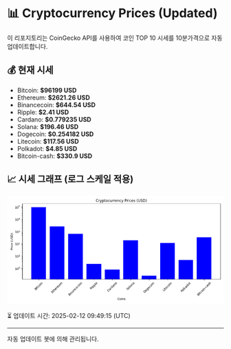 
# 📊 Cryptocurrency Prices (Updated)

이 리포지토리는 CoinGecko API를 사용하여 코인 TOP 10 시세를 10분가격으로 자동 업데이트합니다.

## 💰 현재 시세
- Bitcoin: **$96199 USD**
- Ethereum: **$2621.26 USD**
- Binancecoin: **$644.54 USD**
- Ripple: **$2.41 USD**
- Cardano: **$0.779235 USD**
- Solana: **$196.46 USD**
- Dogecoin: **$0.254182 USD**
- Litecoin: **$117.56 USD**
- Polkadot: **$4.85 USD**
- Bitcoin-cash: **$330.9 USD**

## 📈 시세 그래프 (로그 스케일 적용)
![Crypto Prices](crypto_prices.png)

⏳ 업데이트 시간: 2025-02-12 09:49:15 (UTC)

---
자동 업데이트 봇에 의해 관리됩니다.
